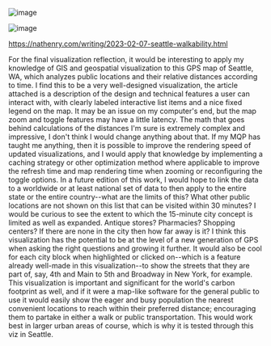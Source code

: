 ![image](https://github.com/nadavk2002/reflections/assets/34312348/eaab241a-bbe4-45cc-a5d7-774749ff2ade)

![image](https://github.com/nadavk2002/reflections/assets/34312348/0a56403e-5f79-4f7b-b48e-8164ce6e6322)

https://nathenry.com/writing/2023-02-07-seattle-walkability.html

For the final visualization reflection, it would be interesting to apply my knowledge of GIS and geospatial visualization to this GPS map of Seattle, WA, which analyzes public locations and their relative distances according to time. I find this to be a very well-designed visualization, the article attached is a description of the design and technical features a user can interact with, with clearly labeled interactive list items and a nice fixed legend on the map. It may be an issue on my computer's end, but the map zoom and toggle features may have a little latency. The math that goes behind calculations of the distances I'm sure is extremely complex and impressive, I don't think I would change anything about that. If my MQP has taught me anything, then it is possible to improve the rendering speed of updated visualizations, and I would apply that knowledge by implementing a caching strategy or other optimization method where applicable to improve the refresh time and map rendering time when zooming or reconfiguring the toggle options. In a future edition of this work, I would hope to link the data to a worldwide or at least national set of data to then apply to the entire state or the entire country--what are the limits of this? What other public locations are not shown on this list that can be visited within 30 minutes? I would be curious to see the extent to which the 15-minute city concept is limited as well as expanded. Antique stores? Pharmacies? Shopping centers? If there are none in the city then how far away is it? I think this visualization has the potential to be at the level of a new generation of GPS when asking the right questions and growing it further. It would also be cool for each city block when highlighted or clicked on--which is a feature already well-made in this visualization--to show the streets that they are part of, say, 4th and Main to 5th and Broadway in New York, for example. This visualization is important and significant for the world's carbon footprint as well, and if it were a map-like software for the general public to use it would easily show the eager and busy population the nearest convenient locations to reach within their preferred distance; encouraging them to partake in either a walk or public transportation. This would work best in larger urban areas of course, which is why it is tested through this viz in Seattle.
